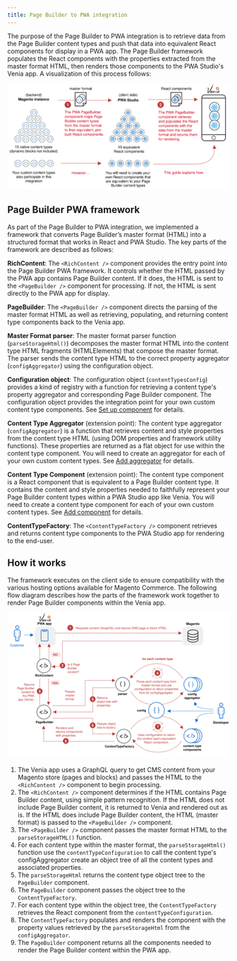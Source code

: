 ```yaml
---
title: Page Builder to PWA integration
---
```


The purpose of the Page Builder to PWA integration is to retrieve data from the Page Builder content types and push that data into equivalent React components for display in a PWA app. The Page Builder framework populates the React components with the properties extracted from the master format HTML, then renders those components to the PWA Studio's Venia app. A visualization of this process follows:

![Page Builder Integration Overview](images/PageBuilderIntegration.svg)

## Page Builder PWA framework

As part of the Page Builder to PWA integration, we implemented a framework that converts Page Builder’s master format (HTML) into a structured format that works in React and PWA Studio. The key parts of the framework are described as follows:

**RichContent**: The `<RichContent />` component provides the entry point into the Page Builder PWA framework. It controls whether the HTML passed by the PWA app contains Page Builder content. If it does, the HTML is sent to the `<PageBuilder />` component for processing. If not, the HTML is sent directly to the PWA app for display.

**PageBuilder**: The `<PageBuilder />` component directs the parsing of the master format HTML as well as retrieving, populating, and returning content type components back to the Venia app.

**Master Format parser**: The master format parser function (`parseStorageHtml()`) decomposes the master format HTML into the content type HTML fragments (HTMLElements) that compose the master format. The parser sends the content type HTML to the correct property aggregator (`configAggregator`) using the configuration object.

**Configuration object**: The configuration object (`contentTypesConfig`) provides a kind of registry with a function for retrieving a content type's property aggregator and corresponding Page Builder component. The configuration object provides the integration point for your own custom content type components. See [Set up component][] for details.

**Content Type Aggregator** (extension point): The content type aggregator (`configAggregator`) is a function that retrieves content and style properties from the content type HTML (using DOM properties and framework utility functions). These properties are returned as a flat object for use within the content type component. You will need to create an aggregator for each of your own custom content types. See [Add aggregator][] for details.

**Content Type Component** (extension point): The content type component is a React component that is equivalent to a Page Builder content type. It contains the content and style properties needed to faithfully represent your Page Builder content types within a PWA Studio app like Venia. You will need to create a content type component for each of your own custom content types. See [Add component][] for details.

**ContentTypeFactory**: The `<ContentTypeFactory />` component retrieves and returns content type components to the PWA Studio app for rendering to the end-user.

## How it works

The framework executes on the client side to ensure compatibility with the various hosting options available for Magento Commerce. The following flow diagram describes how the parts of the framework work together to render Page Builder components within the Venia app.

![Page Builder Integration Details](images/PageBuilderIntegrationDetails.svg)

1.  The Venia app uses a GraphQL query to get CMS content from your Magento store (pages and blocks) and passes the HTML to the `<RichContent />` component to begin processing.
2.  The `<RichContent />` component determines if the HTML contains Page Builder content, using simple pattern recognition. If the HTML does not include Page Builder content, it is returned to Venia and rendered out as is. If the HTML does include Page Builder content, the HTML (master format) is passed to the `<PageBuilder />` component.
3.  The `<PageBuilder />` component passes the master format HTML to the `parseStorageHTML()` function.
4.  For each content type within the master format, the `parseStorageHtml()` function use the `contentTypeConfiguration` to call the content type's configAggregator create an object tree of all the content types and associated properties.
5.  The `parseStorageHtml` returns the content type object tree to the `PageBuilder` component.
6.  The `PageBuilder` component passes the object tree to the `ContentTypeFactory`.
7.  For each content type within the object tree, the `ContentTypeFactory` retrieves the React component from the `contentTypeConfiguration`.
8.  The `ContentTypeFactory` populates and renders the component with the property values retrieved by the `parseStorageHtml` from the `configAggregator`.
9.  The `PageBuilder` component returns all the components needed to render the Page Builder content within the PWA app.

[add aggregator]: <{{ site.baseurl }}{%link pagebuilder/custom-components/add-aggregator/index.md %}>
[set up component]: <{{ site.baseurl }}{%link pagebuilder/custom-components/setup-component/index.md %}>
[add component]: <{{ site.baseurl }}{%link pagebuilder/custom-components/add-component/index.md %}>
